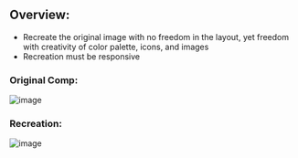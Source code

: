 ## Overview:
  - Recreate the original image with no freedom in the layout, yet freedom with creativity of color palette, icons, and images
  - Recreation must be responsive
    
### Original Comp:

![image](https://preview.ibb.co/iqzR5U/Screen_Shot_2018_09_11_at_8_49_37_AM.png)

### Recreation:

![image](https://preview.ibb.co/f1Zes9/Screen_Shot_2018_09_11_at_8_09_24_AM.png)
